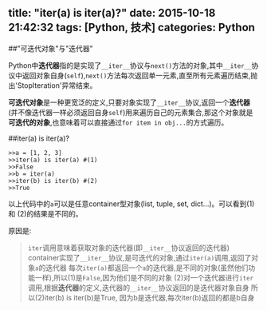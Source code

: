 title: "iter(a) is iter(a)?"
date: 2015-10-18 21:42:32
tags: [Python, 技术]
categories: Python
---
##"可迭代对象"与"迭代器"

Python中**迭代器**指的是实现了`__iter__`协议与`next()`方法的对象,其中`__iter__`协议中返回对象自身(`self`),`next()`方法每次返回单一元素,直至所有元素遍历结束,抛出'StopIteration'异常结束。

**可迭代对象**是一种更宽泛的定义,只要对象实现了`__iter__`协议,返回一个**迭代器**(并不像迭代器一样必须返回自身`self`)用来遍历自己的元素集合,那这个对象就是**可迭代的对象**,也意味着可以直接通过`for item in obj...`的方式遍历。

##iter(a) is iter(a)?

    >>a = [1, 2, 3]
    >>iter(a) is iter(a) #(1)
    >>False
    >>b = iter(a)
    >>iter(b) is iter(b) #(2)
    >>True

以上代码中的`a`可以是任意container型对象(list, tuple, set, dict...)。可以看到(1) 和 (2)的结果是不同的。

原因是:

> `iter`调用意味着获取对象的迭代器(即`__iter__`协议返回的迭代器)
> container实现了`__iter__`协议,是可迭代的对象,通过`iter(a)`调用,返回了对象`a`的迭代器
> 每次`iter(a)`都返回一个`a`的迭代器,是不同的对象(虽然他们功能一样),所以(1)是`False`,因为他们是不同的对象
> (2)对一个迭代器进行`iter`调用,根据**迭代器**的定义,迭代器的`__iter__`协议返回的是迭代器对象自身
> 所以(2)iter(b) is iter(b)是True, 因为b是迭代器,每次iter(b)返回的都是b自身

